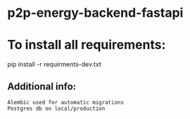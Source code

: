 # p2p-energy-backend-fastapi

# To install all requirements:
pip install -r requirments-dev.txt

## Additional info:
    Alembic used for automatic migrations
    Postgres db on local/production
    
